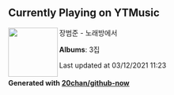 ## Currently Playing on YTMusic

[<img align="left" width="100" src="https://lh3.googleusercontent.com/fgN9gCK4kYnade5hhF6mrbjt4FJGsxi1NO4zM1EVEXkJS8D6cJBXPOPP-wq_t-gmZYOcp5WU80uFNHxZ9A">](https://music.youtube.com/watch?v=zeIOhIpQ-oI)

장범준 - 노래방에서

**Albums**: 3집

Last updated at 03/12/2021 11:23

#### Generated with [20chan/github-now](https://github.com/20chan/github-now)


<!--
**20chan/20chan** is a ✨ _special_ ✨ repository because its `README.md` (this file) appears on your GitHub profile.

Here are some ideas to get you started:

- 🔭 I’m currently working on ...
- 🌱 I’m currently learning ...
- 👯 I’m looking to collaborate on ...
- 🤔 I’m looking for help with ...
- 💬 Ask me about ...
- 📫 How to reach me: ...
- 😄 Pronouns: ...
- ⚡ Fun fact: ...
-->
